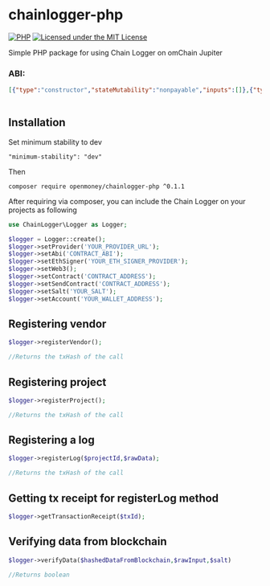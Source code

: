 # chainlogger-php

[![PHP](https://github.com/Open-Money/chainlogger-php/actions/workflows/php.yml/badge.svg)](https://github.com/Open-Money/chainlogger-php/actions/workflows/php.yml)
[![Licensed under the MIT License](https://img.shields.io/badge/License-MIT-blue.svg)](https://github.com/web3p/web3.php/blob/master/LICENSE)

Simple PHP package for using Chain Logger on omChain Jupiter

### ABI:
```json
[{"type":"constructor","stateMutability":"nonpayable","inputs":[]},{"type":"event","name":"LogRegistered","inputs":[{"type":"address","name":"_vendorAddress","internalType":"address","indexed":true},{"type":"uint256","name":"_projectId","internalType":"uint256","indexed":false},{"type":"uint256","name":"_projectLogCounter","internalType":"uint256","indexed":false},{"type":"bytes32","name":"_data","internalType":"bytes32","indexed":true}],"anonymous":false},{"type":"event","name":"VendorRegistered","inputs":[{"type":"uint256","name":"_id","internalType":"uint256","indexed":true},{"type":"address","name":"_vendorAddress","internalType":"address","indexed":true}],"anonymous":false},{"type":"function","stateMutability":"nonpayable","outputs":[{"type":"bool","name":"","internalType":"bool"}],"name":"_changeOwner","inputs":[{"type":"address","name":"toOwner","internalType":"address"}]},{"type":"function","stateMutability":"view","outputs":[{"type":"bytes32","name":"","internalType":"bytes32"}],"name":"getLog","inputs":[{"type":"address","name":"vendorAddress","internalType":"address"},{"type":"uint256","name":"projectId","internalType":"uint256"},{"type":"uint256","name":"logId","internalType":"uint256"}]},{"type":"function","stateMutability":"view","outputs":[{"type":"uint256","name":"","internalType":"uint256"}],"name":"numVendors","inputs":[]},{"type":"function","stateMutability":"view","outputs":[{"type":"address","name":"","internalType":"address"}],"name":"owner","inputs":[]},{"type":"function","stateMutability":"nonpayable","outputs":[{"type":"address","name":"","internalType":"address"},{"type":"uint256","name":"","internalType":"uint256"},{"type":"uint256","name":"","internalType":"uint256"},{"type":"bytes32","name":"","internalType":"bytes32"}],"name":"registerLog","inputs":[{"type":"uint256","name":"projectId","internalType":"uint256"},{"type":"bytes32","name":"data","internalType":"bytes32"}]},{"type":"function","stateMutability":"nonpayable","outputs":[{"type":"uint256","name":"","internalType":"uint256"}],"name":"registerProject","inputs":[]},{"type":"function","stateMutability":"nonpayable","outputs":[{"type":"uint256","name":"","internalType":"uint256"}],"name":"registerVendor","inputs":[]},{"type":"function","stateMutability":"view","outputs":[{"type":"address","name":"vendorAddress","internalType":"address"},{"type":"uint256","name":"projectCounter","internalType":"uint256"}],"name":"vendorLogs","inputs":[{"type":"uint256","name":"","internalType":"uint256"}]},{"type":"function","stateMutability":"view","outputs":[{"type":"address","name":"","internalType":"address"}],"name":"vendors","inputs":[{"type":"uint256","name":"","internalType":"uint256"}]},{"type":"function","stateMutability":"view","outputs":[{"type":"uint256","name":"","internalType":"uint256"}],"name":"vendorsReverse","inputs":[{"type":"address","name":"","internalType":"address"}]}]
        
```

## Installation

Set minimum stability to dev

```"minimum-stability": "dev"```

Then

```composer require openmoney/chainlogger-php ^0.1.1```

After requiring via composer, you can include the Chain Logger on your projects as following

```php
use ChainLogger\Logger as Logger;

$logger = Logger::create();
$logger->setProvider('YOUR_PROVIDER_URL');
$logger->setAbi('CONTRACT_ABI');
$logger->setEthSigner('YOUR_ETH_SIGNER_PROVIDER');
$logger->setWeb3();
$logger->setContract('CONTRACT_ADDRESS');
$logger->setSendContract('CONTRACT_ADDRESS');
$logger->setSalt('YOUR_SALT');
$logger->setAccount('YOUR_WALLET_ADDRESS');
```

## Registering vendor

```php
$logger->registerVendor();

//Returns the txHash of the call
```

## Registering project

```php
$logger->registerProject();

//Returns the txHash of the call
```

## Registering a log

```php
$logger->registerLog($projectId,$rawData);

//Returns the txHash of the call
```

## Getting tx receipt for registerLog method

```php
$logger->getTransactionReceipt($txId);
```

## Verifying data from blockchain

```php
$logger->verifyData($hashedDataFromBlockchain,$rawInput,$salt)

//Returns boolean
```
